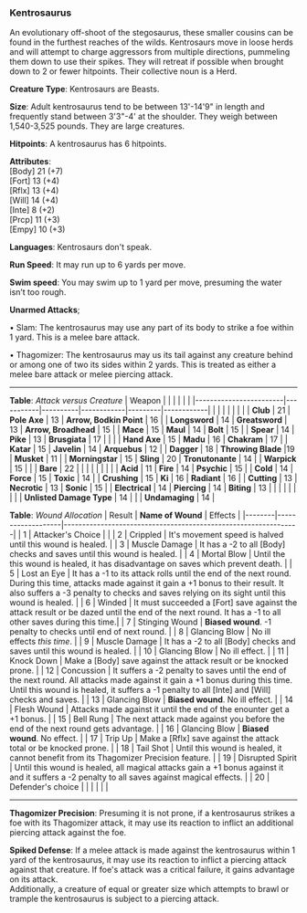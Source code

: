 ### Kentrosaurus
An evolutionary off-shoot of the stegosaurus, these smaller cousins can be found in the furthest reaches of the wilds. Kentrosaurs move in loose herds and will attempt to charge aggressors from multiple directions, pummeling them down to use their spikes. They will retreat if possible when brought down to 2 or fewer hitpoints. Their collective noun is a Herd.

**Creature Type**: Kentrosaurs are Beasts.

**Size**: Adult kentrosaurus tend to be between 13'-14'9" in length and frequently stand between 3'3"-4' at the shoulder. They weigh between 1,540-3,525 pounds. They are large creatures.

**Hitpoints**: A kentrosaurus has 6 hitpoints.

**Attributes**:  
[Body] 21 (+7)  
[Fort] 13 (+4)  
[Rflx] 13 (+4)  
[Will] 14 (+4)  
[Inte] 8 (+2)  
[Prcp] 11 (+3)  
[Empy] 10 (+3)  

**Languages**: Kentrosaurs don't speak.

**Run Speed**: It may run up to 6 yards per move.

**Swim speed**: You may swim up to 1 yard per move, presuming the water isn’t too rough.

**Unarmed Attacks**;

 • Slam: The kentrosaurus may use any part of its body to strike a foe within 1 yard. This is a melee bare attack.

 • Thagomizer: The kentrosaurus may us its tail against any creature behind or among one of two its sides within 2 yards. This is treated as either a melee bare attack or melee piercing attack.

-----

**Table**: *Attack versus Creature*
| Weapon                 |          |            |         |            |         |
|------------------------|-----------|----------|------------|---------|------------|
|                        |          |            |         |            |         |
| **Club**                | 21   | **Pole Axe** | 13     | **Arrow, Bodkin Point**    | 16    |
| **Longsword**              | 14     | **Greatsword** | 13     | **Arrow, Broadhead**       | 15    |
| **Mace**                   | 15    | **Maul** | 14     | **Bolt** | 15    |
| **Spear**                  | 14     | **Pike** | 13     | **Brusgiata** | 17     |  |     |
| **Hand Axe**               | 15     | **Madu** | 16     | **Chakram** | 17    |
| **Katar**                  | 15     | **Javelin** | 14    | **Arquebus** | 12    |
| **Dagger**                 | 18     | **Throwing Blade** |19    | **Musket** | 11    |
| **Morningstar**            | 15     | **Sling** | 20    | **Tronutonante** | 14    |
| **Warpick**                | 15     |  |  |  **Bare** |   22  |
|                        |           |          |            |         |            |
| **Acid**                   | 11     | **Fire** | 14     | **Psychic** | 15     |
| **Cold**                   | 14     | **Force** | 15     | **Toxic**  | 14     |
| **Crushing**               | 15     | **Ki** | 16     | **Radiant** | 16     |
| **Cutting**                | 13     | **Necrotic** | 13     | **Sonic** | 15    |
| **Electrical**             | 14     | **Piercing** | 14     | **Biting** | 13    |
|                        |           |          |            |         |            |
| **Unlisted Damage Type** | 14 |    |     | **Undamaging** | 14 |

**Table**: *Wound Allocation*
| Result | **Name of Wound** | Effects                                                        |
|--------|-------------------|----------------------------------------------------------------|
|   1    | Attacker's Choice |                                                                |
|   2    | Crippled          | It's movement speed is halved until this wound is healed.      |
|   3    | Muscle Damage     | It has a -2 to all [Body] checks and saves until this wound is healed. |
|   4    | Mortal Blow       | Until the this wound is healed, it has disadvantage on saves which prevent death. |
|   5    | Lost an Eye       | It has a -1 to its attack rolls until the end of the next round. During this time, attacks made against it gain a +1 bonus to their result. It also suffers a -3 penalty to checks and saves relying on its sight until this wound is healed. |
|   6    | Winded            | It must succeeded a [Fort] save against the attack result or be dazed until the end of the next round. It has a -1 to all other saves during this time.|
|   7    | Stinging Wound    | **Biased wound**. -1 penalty to checks until end of next round. |
|   8    | Glancing Blow     | No ill effects _this time_.                                     |
|   9    | Muscle Damage     | It has a -2 to all [Body] checks and saves until this wound is healed. |
|   10   | Glancing Blow     | No ill effect. |
|   11   | Knock Down        | Make a [Body] save against the attack result or be knocked prone. |
|   12   | Concussion        | It suffers a -2 penalty to saves until the end of the next round. All attacks made against it gain a +1 bonus during this time. Until this wound is healed, it suffers a -1 penalty to all [Inte] and [Will] checks and saves. |
|   13   | Glancing Blow     | **Biased wound**. No ill effect. |
|   14   | Flesh Wound       | Attacks made against it until the end of the enounter get a +1 bonus. |
|   15   | Bell Rung         | The next attack made against you before the end of the next round gets advantage.  |
|   16   | Glancing Blow     | **Biased wound**. No effect. |
|   17   | Trip Up           | Make a [Rflx] save against the attack total or be knocked prone.                                  |
|   18   | Tail Shot         | Until this wound is healed, it cannot benefit from its Thagomizer Precision feature. |
|   19   | Disrupted Spirit  | Until this wound is healed, all magical attacks gain a +1 bonus against it and it suffers a -2 penalty to all saves against magical effects. |
|   20   | Defender's choice |                                   |
|        |                                                |                                   |

-----

**Thagomizer Precision**: Presuming it is not prone, if a kentrosaurus strikes a foe with its Thagomizer attack, it may use its reaction to inflict an additional piercing attack against the foe.

**Spiked Defense**: If a melee attack is made against the kentrosaurus within 1 yard of the kentrosaurus, it may use its reaction to inflict a piercing attack against that creature. If foe's attack was a critical failure, it gains advantage on its attack.  
Additionally, a creature of equal or greater size which attempts to brawl or trample the kentrosaurus is subject to a piercing attack.
